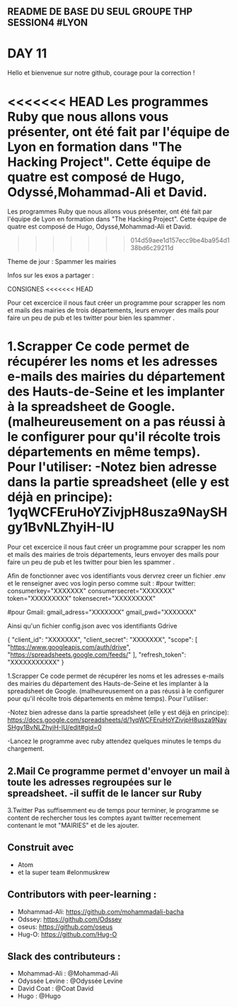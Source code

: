 ## README DE BASE DU SEUL GROUPE THP SESSION4 #LYON

# DAY 11

Hello et bienvenue sur notre github, courage pour la correction !

<<<<<<< HEAD
Les programmes Ruby que nous allons vous présenter, ont été fait par l'équipe de Lyon en formation dans "The Hacking Project". Cette équipe de quatre est composé de Hugo, Odyssé,Mohammad-Ali et David. 
=======

Les programmes Ruby que nous allons vous présenter, ont été fait par l'équipe de Lyon en formation dans "The Hacking Project". Cette équipe de quatre est composé de Hugo, Odyssé,Mohammad-Ali et David.
>>>>>>> 014d59aee1d157ecc9be4ba954d138bd6c29211d

Theme de jour : Spammer les mairies

Infos sur les exos a partager :

CONSIGNES
<<<<<<< HEAD


Pour cet excercice il nous faut créer un programme pour scrapper les nom et mails des mairies de trois départements, leurs envoyer des mails pour faire un peu de pub et les twitter pour bien les spammer .



1.Scrapper
Ce code permet de récupérer les noms et les adresses e-mails des mairies du département des Hauts-de-Seine et les implanter à la spreadsheet de Google. (malheureusement on a pas réussi à le configurer pour qu'il récolte trois départements en même temps).
Pour l'utiliser:
-Notez bien adresse dans la partie spreadsheet (elle y est déjà en principe):
1yqWCFEruHoYZivjpH8usza9NaySHgy1BvNLZhyiH-IU
=======

Pour cet excercice il nous faut créer un programme pour scrapper les nom et mails des mairies de trois départements, leurs envoyer des mails pour faire un peu de pub et les twitter pour bien les spammer .

Afin de fonctionner avec vos identifiants vous dervrez creer un fichier .env et le renseigner avec vos login perso comme suit :
#pour twitter:
consumerkey="XXXXXXX"
consumersecret="XXXXXXX"
token="XXXXXXXXX"
tokensecret="XXXXXXXXX"

#pour Gmail:
gmail_adress="XXXXXXX"
gmail_pwd="XXXXXXX"

Ainsi qu'un fichier config.json avec vos identifiants Gdrive

{
  "client_id": "XXXXXXX",
  "client_secret": "XXXXXXX",
  "scope": [
    "https://www.googleapis.com/auth/drive",
    "https://spreadsheets.google.com/feeds/"
  ],
  "refresh_token": "XXXXXXXXXXX"
}



1.Scrapper
Ce code permet de récupérer les noms et les adresses e-mails des mairies du département des Hauts-de-Seine et les implanter à la spreadsheet de Google. (malheureusement on a pas réussi à le configurer pour qu'il récolte trois départements en même temps).
Pour l'utiliser:

-Notez bien adresse dans la partie spreadsheet (elle y est déjà en principe):
https://docs.google.com/spreadsheets/d/1yqWCFEruHoYZivjpH8usza9NaySHgy1BvNLZhyiH-IU/edit#gid=0

>>>>>>> 

-Lancez le programme avec ruby attendez quelques minutes le temps du chargement.

2.Mail
Ce programme permet d'envoyer un mail à toute les adresses regroupées sur le spreadsheet.
-il suffit de le lancer sur Ruby
-

3.Twitter
Pas suffisemment eu de temps pour terminer, le programme se content de rechercher tous les comptes ayant twitter recemement contenant le mot "MAIRIES"  et de les ajouter.



## Construit avec

* Atom
* et la super team #elonmuskrew

## Contributors with peer-learning :

* Mohammad-Ali: https://github.com/mohammadali-bacha
* Odssey: https://github.com/Odssey
* oseus: https://github.com/oseus
* Hug-O: https://github.com/Hug-O

## Slack des contributeurs :

* Mohammad-Ali : @Mohammad-Ali
* Odyssée Levine : @Odyssée Levine 
* David Coat : @Coat David 
* Hugo : @Hugo
